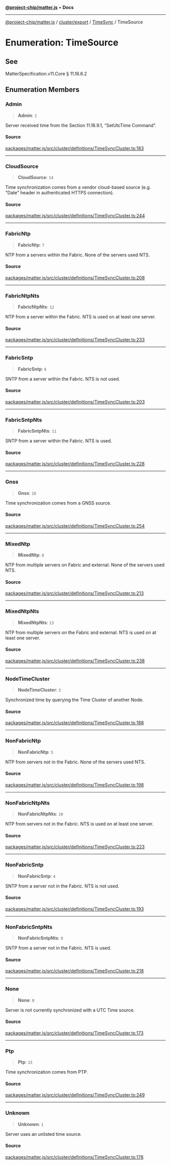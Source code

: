 [**@project-chip/matter.js**](../../../../../README.md) • **Docs**

***

[@project-chip/matter.js](../../../../../modules.md) / [cluster/export](../../../README.md) / [TimeSync](../README.md) / TimeSource

# Enumeration: TimeSource

## See

MatterSpecification.v11.Core § 11.16.6.2

## Enumeration Members

### Admin

> **Admin**: `2`

Server received time from the Section 11.16.9.1, “SetUtcTime Command”.

#### Source

[packages/matter.js/src/cluster/definitions/TimeSyncCluster.ts:183](https://github.com/project-chip/matter.js/blob/7a8cbb56b87d4ccf34bec5a9a95ab40a1711324f/packages/matter.js/src/cluster/definitions/TimeSyncCluster.ts#L183)

***

### CloudSource

> **CloudSource**: `14`

Time synchronization comes from a vendor cloud-based source (e.g. "Date" header in authenticated HTTPS
connection).

#### Source

[packages/matter.js/src/cluster/definitions/TimeSyncCluster.ts:244](https://github.com/project-chip/matter.js/blob/7a8cbb56b87d4ccf34bec5a9a95ab40a1711324f/packages/matter.js/src/cluster/definitions/TimeSyncCluster.ts#L244)

***

### FabricNtp

> **FabricNtp**: `7`

NTP from a servers within the Fabric. None of the servers used NTS.

#### Source

[packages/matter.js/src/cluster/definitions/TimeSyncCluster.ts:208](https://github.com/project-chip/matter.js/blob/7a8cbb56b87d4ccf34bec5a9a95ab40a1711324f/packages/matter.js/src/cluster/definitions/TimeSyncCluster.ts#L208)

***

### FabricNtpNts

> **FabricNtpNts**: `12`

NTP from a server within the Fabric. NTS is used on at least one server.

#### Source

[packages/matter.js/src/cluster/definitions/TimeSyncCluster.ts:233](https://github.com/project-chip/matter.js/blob/7a8cbb56b87d4ccf34bec5a9a95ab40a1711324f/packages/matter.js/src/cluster/definitions/TimeSyncCluster.ts#L233)

***

### FabricSntp

> **FabricSntp**: `6`

SNTP from a server within the Fabric. NTS is not used.

#### Source

[packages/matter.js/src/cluster/definitions/TimeSyncCluster.ts:203](https://github.com/project-chip/matter.js/blob/7a8cbb56b87d4ccf34bec5a9a95ab40a1711324f/packages/matter.js/src/cluster/definitions/TimeSyncCluster.ts#L203)

***

### FabricSntpNts

> **FabricSntpNts**: `11`

SNTP from a server within the Fabric. NTS is used.

#### Source

[packages/matter.js/src/cluster/definitions/TimeSyncCluster.ts:228](https://github.com/project-chip/matter.js/blob/7a8cbb56b87d4ccf34bec5a9a95ab40a1711324f/packages/matter.js/src/cluster/definitions/TimeSyncCluster.ts#L228)

***

### Gnss

> **Gnss**: `16`

Time synchronization comes from a GNSS source.

#### Source

[packages/matter.js/src/cluster/definitions/TimeSyncCluster.ts:254](https://github.com/project-chip/matter.js/blob/7a8cbb56b87d4ccf34bec5a9a95ab40a1711324f/packages/matter.js/src/cluster/definitions/TimeSyncCluster.ts#L254)

***

### MixedNtp

> **MixedNtp**: `8`

NTP from multiple servers on Fabric and external. None of the servers used NTS.

#### Source

[packages/matter.js/src/cluster/definitions/TimeSyncCluster.ts:213](https://github.com/project-chip/matter.js/blob/7a8cbb56b87d4ccf34bec5a9a95ab40a1711324f/packages/matter.js/src/cluster/definitions/TimeSyncCluster.ts#L213)

***

### MixedNtpNts

> **MixedNtpNts**: `13`

NTP from multiple servers on the Fabric and external. NTS is used on at least one server.

#### Source

[packages/matter.js/src/cluster/definitions/TimeSyncCluster.ts:238](https://github.com/project-chip/matter.js/blob/7a8cbb56b87d4ccf34bec5a9a95ab40a1711324f/packages/matter.js/src/cluster/definitions/TimeSyncCluster.ts#L238)

***

### NodeTimeCluster

> **NodeTimeCluster**: `3`

Synchronized time by querying the Time Cluster of another Node.

#### Source

[packages/matter.js/src/cluster/definitions/TimeSyncCluster.ts:188](https://github.com/project-chip/matter.js/blob/7a8cbb56b87d4ccf34bec5a9a95ab40a1711324f/packages/matter.js/src/cluster/definitions/TimeSyncCluster.ts#L188)

***

### NonFabricNtp

> **NonFabricNtp**: `5`

NTP from servers not in the Fabric. None of the servers used NTS.

#### Source

[packages/matter.js/src/cluster/definitions/TimeSyncCluster.ts:198](https://github.com/project-chip/matter.js/blob/7a8cbb56b87d4ccf34bec5a9a95ab40a1711324f/packages/matter.js/src/cluster/definitions/TimeSyncCluster.ts#L198)

***

### NonFabricNtpNts

> **NonFabricNtpNts**: `10`

NTP from servers not in the Fabric. NTS is used on at least one server.

#### Source

[packages/matter.js/src/cluster/definitions/TimeSyncCluster.ts:223](https://github.com/project-chip/matter.js/blob/7a8cbb56b87d4ccf34bec5a9a95ab40a1711324f/packages/matter.js/src/cluster/definitions/TimeSyncCluster.ts#L223)

***

### NonFabricSntp

> **NonFabricSntp**: `4`

SNTP from a server not in the Fabric. NTS is not used.

#### Source

[packages/matter.js/src/cluster/definitions/TimeSyncCluster.ts:193](https://github.com/project-chip/matter.js/blob/7a8cbb56b87d4ccf34bec5a9a95ab40a1711324f/packages/matter.js/src/cluster/definitions/TimeSyncCluster.ts#L193)

***

### NonFabricSntpNts

> **NonFabricSntpNts**: `9`

SNTP from a server not in the Fabric. NTS is used.

#### Source

[packages/matter.js/src/cluster/definitions/TimeSyncCluster.ts:218](https://github.com/project-chip/matter.js/blob/7a8cbb56b87d4ccf34bec5a9a95ab40a1711324f/packages/matter.js/src/cluster/definitions/TimeSyncCluster.ts#L218)

***

### None

> **None**: `0`

Server is not currently synchronized with a UTC Time source.

#### Source

[packages/matter.js/src/cluster/definitions/TimeSyncCluster.ts:173](https://github.com/project-chip/matter.js/blob/7a8cbb56b87d4ccf34bec5a9a95ab40a1711324f/packages/matter.js/src/cluster/definitions/TimeSyncCluster.ts#L173)

***

### Ptp

> **Ptp**: `15`

Time synchronization comes from PTP.

#### Source

[packages/matter.js/src/cluster/definitions/TimeSyncCluster.ts:249](https://github.com/project-chip/matter.js/blob/7a8cbb56b87d4ccf34bec5a9a95ab40a1711324f/packages/matter.js/src/cluster/definitions/TimeSyncCluster.ts#L249)

***

### Unknown

> **Unknown**: `1`

Server uses an unlisted time source.

#### Source

[packages/matter.js/src/cluster/definitions/TimeSyncCluster.ts:178](https://github.com/project-chip/matter.js/blob/7a8cbb56b87d4ccf34bec5a9a95ab40a1711324f/packages/matter.js/src/cluster/definitions/TimeSyncCluster.ts#L178)
